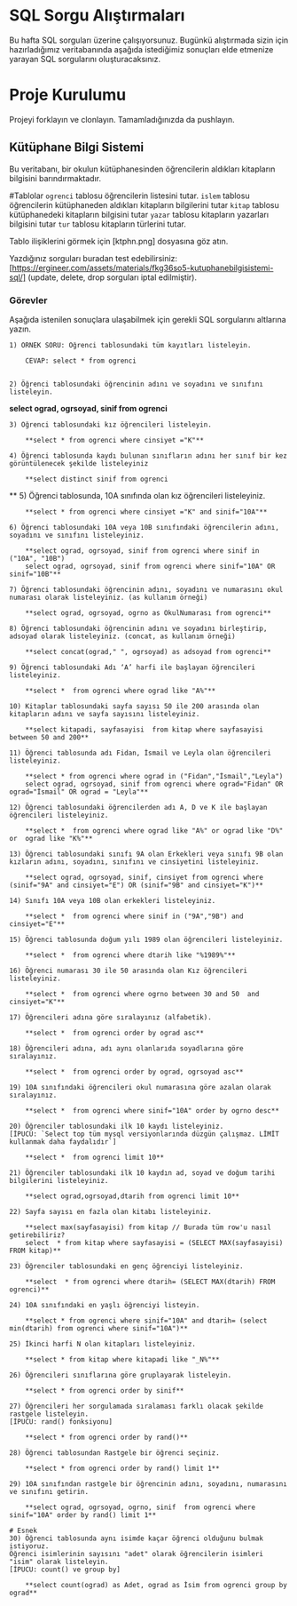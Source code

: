 # SQL Sorgu Alıştırmaları

Bu hafta SQL sorguları üzerine çalışıyorsunuz. Bugünkü alıştırmada sizin için hazırladığımız veritabanında aşağıda istediğimiz sonuçları elde etmenize yarayan SQL sorgularını oluşturacaksınız.

# Proje Kurulumu

Projeyi forklayın ve clonlayın. Tamamladığınızda da pushlayın.

## Kütüphane Bilgi Sistemi

Bu veritabanı, bir okulun kütüphanesinden öğrencilerin aldıkları kitapların bilgisini barındırmaktadır.

#Tablolar
`ogrenci` tablosu öğrencilerin listesini tutar.
`islem` tablosu öğrencilerin kütüphaneden aldıkları kitapların bilgilerini tutar
`kitap` tablosu kütüphanedeki kitapların bilgisini tutar
`yazar` tablosu kitapların yazarları bilgisini tutar
`tur` tablosu kitapların türlerini tutar.

Tablo ilişiklerini görmek için [ktphn.png] dosyasına göz atın.

Yazdığınız sorguları buradan test edebilirsiniz: [https://ergineer.com/assets/materials/fkg36so5-kutuphanebilgisistemi-sql/] (update, delete, drop sorguları iptal edilmiştir).

### Görevler

Aşağıda istenilen sonuçlara ulaşabilmek için gerekli SQL sorgularını altlarına yazın.

    1) ÖRNEK SORU: Öğrenci tablosundaki tüm kayıtları listeleyin.

    	CEVAP: select * from ogrenci


    2) Öğrenci tablosundaki öğrencinin adını ve soyadını ve sınıfını listeleyin.

**select ograd, ogrsoyad, sinif from ogrenci**

    3) Öğrenci tablosundaki kız öğrencileri listeleyin.

    	**select * from ogrenci where cinsiyet ="K"**

    4) Öğrenci tablosunda kaydı bulunan sınıfların adını her sınıf bir kez görüntülenecek şekilde listeleyiniz

    	**select distinct sinif from ogrenci

\*\* 5) Öğrenci tablosunda, 10A sınıfında olan kız öğrencileri listeleyiniz.

    	**select * from ogrenci where cinsiyet ="K" and sinif="10A"**

    6) Öğrenci tablosundaki 10A veya 10B sınıfındaki öğrencilerin adını, soyadını ve sınıfını listeleyiniz.

    	**select ograd, ogrsoyad, sinif from ogrenci where sinif in ("10A", "10B")
    	select ograd, ogrsoyad, sinif from ogrenci where sinif="10A" OR sinif="10B"**

    7) Öğrenci tablosundaki öğrencinin adını, soyadını ve numarasını okul numarası olarak listeleyiniz. (as kullanım örneği)

    	**select ograd, ogrsoyad, ogrno as OkulNumarası from ogrenci**

    8) Öğrenci tablosundaki öğrencinin adını ve soyadını birleştirip, adsoyad olarak listeleyiniz. (concat, as kullanım örneği)

    	**select concat(ograd," ", ogrsoyad) as adsoyad from ogrenci**

    9) Öğrenci tablosundaki Adı ‘A’ harfi ile başlayan öğrencileri listeleyiniz.

    	**select *  from ogrenci where ograd like "A%"**

    10) Kitaplar tablosundaki sayfa sayısı 50 ile 200 arasında olan kitapların adını ve sayfa sayısını listeleyiniz.

    	**select kitapadi, sayfasayisi  from kitap where sayfasayisi between 50 and 200**

    11) Öğrenci tablosunda adı Fidan, İsmail ve Leyla olan öğrencileri listeleyiniz.

    	**select * from ogrenci where ograd in ("Fidan","İsmail","Leyla")
    	select ograd, ogrsoyad, sinif from ogrenci where ograd="Fidan" OR ograd="İsmail" OR ograd = "Leyla"**

    12) Öğrenci tablosundaki öğrencilerden adı A, D ve K ile başlayan öğrencileri listeleyiniz.

    	**select *  from ogrenci where ograd like "A%" or ograd like "D%" or  ograd like "K%"**

    13) Öğrenci tablosundaki sınıfı 9A olan Erkekleri veya sınıfı 9B olan kızların adını, soyadını, sınıfını ve cinsiyetini listeleyiniz.

    	**select ograd, ogrsoyad, sinif, cinsiyet from ogrenci where (sinif="9A" and cinsiyet="E") OR (sinif="9B" and cinsiyet="K")**

    14) Sınıfı 10A veya 10B olan erkekleri listeleyiniz.

    	**select *  from ogrenci where sinif in ("9A","9B") and cinsiyet="E"**

    15) Öğrenci tablosunda doğum yılı 1989 olan öğrencileri listeleyiniz.

    	**select *  from ogrenci where dtarih like "%1989%"**

    16) Öğrenci numarası 30 ile 50 arasında olan Kız öğrencileri listeleyiniz.

    	**select *  from ogrenci where ogrno between 30 and 50  and cinsiyet="K"**

    17) Öğrencileri adına göre sıralayınız (alfabetik).

    	**select *  from ogrenci order by ograd asc**

    18) Öğrencileri adına, adı aynı olanlarıda soyadlarına göre sıralayınız.

    	**select *  from ogrenci order by ograd, ogrsoyad asc**

    19) 10A sınıfındaki öğrencileri okul numarasına göre azalan olarak sıralayınız.

    	**select *  from ogrenci where sinif="10A" order by ogrno desc**

    20) Öğrenciler tablosundaki ilk 10 kaydı listeleyiniz.
    [İPUCU: `Select top tüm mysql versiyonlarında düzgün çalışmaz. LİMİT kullanmak daha faydalıdır`]

    	**select *  from ogrenci limit 10**

    21) Öğrenciler tablosundaki ilk 10 kaydın ad, soyad ve doğum tarihi bilgilerini listeleyiniz.

    	**select ograd,ogrsoyad,dtarih from ogrenci limit 10**

    22) Sayfa sayısı en fazla olan kitabı listeleyiniz.

    	**select max(sayfasayisi) from kitap // Burada tüm row'u nasıl getirebiliriz?
    	select  * from kitap where sayfasayisi = (SELECT MAX(sayfasayisi) FROM kitap)**

    23) Öğrenciler tablosundaki en genç öğrenciyi listeleyiniz.

    	**select  * from ogrenci where dtarih= (SELECT MAX(dtarih) FROM ogrenci)**

    24) 10A sınıfındaki en yaşlı öğrenciyi listeyin.

    	**select * from ogrenci where sinif="10A" and dtarih= (select min(dtarih) from ogrenci where sinif="10A")**

    25) İkinci harfi N olan kitapları listeleyiniz.

    	**select * from kitap where kitapadi like "_N%"**

    26) Öğrencileri sınıflarına göre gruplayarak listeleyin.

    	**select * from ogrenci order by sinif**

    27) Öğrencileri her sorgulamada sıralaması farklı olacak şekilde rastgele listeleyin.
    [İPUCU: rand() fonksiyonu]

    	**select * from ogrenci order by rand()**

    28) Öğrenci tablosundan Rastgele bir öğrenci seçiniz.

    	**select * from ogrenci order by rand() limit 1**

    29) 10A sınıfından rastgele bir öğrencinin adını, soyadını, numarasını ve sınıfını getirin.

    	**select ograd, ogrsoyad, ogrno, sinif  from ogrenci where sinif="10A" order by rand() limit 1**

    # Esnek
    30) Öğrenci tablosunda aynı isimde kaçar öğrenci olduğunu bulmak istiyoruz.
    Öğrenci isimlerinin sayısını "adet" olarak öğrencilerin isimleri "isim" olarak listeleyin.
    [İPUCU: count() ve group by]

    	**select count(ograd) as Adet, ograd as İsim from ogrenci group by ograd**
